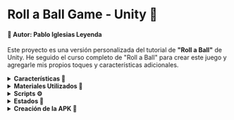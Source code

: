 # Roll a Ball Game - Unity 🏐
#### 👤 Autor: Pablo Iglesias Leyenda

Este proyecto es una versión personalizada del tutorial de **"Roll a Ball"** de Unity.
He seguido el curso completo de "Roll a Ball" para crear este juego y agregarle mis propios toques y características adicionales.

<details>
<summary> <b> Características 📜 </b> </summary>

- **Superficies y Obstáculos**: El juego cuenta con tres superficies diferentes, cada una con obstáculos que dificultan el movimiento. Todo el entorno está diseñado en tonos de rosa para dar un estilo único al juego. También cuenta con un plano invisible bajo el mapa para detectar cuando el jugador se cae y el juego debe terminar.

  ![obstaculos.gif](gifs/obstaculos.gif)

- **Recogida de Monedas**: He añadido monedas por todo el mapa. El jugador debe recoger un número específico de monedas para ganar. El marcador de puntos en la interfaz indica cuántas monedas se han recogido hasta el momento.

  ![monedas.gif](gifs/monedas.gif)

- **Enemigo (Fantasma Rosa)**: Un enemigo en forma de fantasma rosa persigue al jugador. Si el fantasma toca al jugador, se muestra un mensaje en pantalla indicando que se ha perdido la partida.

  ![enemigo.gif](gifs/enemigo.gif)

- He creado un script (*RampTrigger*) que genera un **impulso** cuando el jugador pasa por encima de una rampa. Esto permite al jugador saltar y superar obstáculos.

  ![salto_rampa.gif](gifs/salto_rampa.gif)

- He modificado el script (*PlayerController.cs*) para que el jugador pueda hacer un **salto hacia arriba**, añadiendo así más variedad en los movimientos del juego.

  ![salto_recto.gif](gifs/salto_recto.gif)

- He añadido también efectos visuales por todo el mapa (**lluvia, rayos y fuego**) para hacer que el escenario sea más llamativo y divertido. También he actualizado el cielo y las texturas de las monedas.

  ![efectos.gif](gifs/efectos.gif)

</details>


<details>
<summary> <b> Materiales Utilizados 🎨 </b> </summary>

- Los **modelos y texturas** del entorno, así como el modelo del **fantasma rosa**, fueron descargados desde la **Asset Store de Unity**.

  ![imagen](https://github.com/user-attachments/assets/698fa18b-a6d9-47e6-8d1e-6f8bd6f1a925)

- Se utilizaron **texturas personalizadas** para las superficies y los obstáculos, las cuales se diseñaron con un estilo de color rosa. *Se ven las texturas bug por un error en Unity*

  ![imagen](https://github.com/user-attachments/assets/3d5593bd-9022-4bbc-9496-be5c457ee36b)

- A medida que he ido avanzando con el juego, he ido utilizando más assets, como por ejemplo para las texturas de las **monedas, el cielo, los efectos del mapa**, etc.

  ![assets.png](gifs/assets.png)

</details>

<details>
<summary> <b> Scripts ⚙️ </b> </summary>

## Cámaras
### FirstPersonCamera.cs
Este código implementa una cámara en primera persona y el movimiento:

- **Cámara**: Sigue al jugador con un desplazamiento (offset), rota en función del movimiento del ratón. La rotación vertical está limitada entre -90 y 90 grados para evitar giros excesivos.
- **Movimiento del jugador**: Controlado por las teclas de dirección (*W A S D*), el movimiento se ajusta según la rotación de la cámara. Se aplica al Rigidbody del jugador para interactuar con la física del mapa.

Métodos:

- **LateUpdate()**: Actualiza la rotación de la cámara y la posición relativa al jugador.
- **FixedUpdate()**: Aplica el movimiento del jugador en base a la entrada del teclado y la rotación de la cámara.

![frist_person.gif](gifs/frist_person.gif)

### ThirdPersonController.cs
Este código implementa una cámara en tercera persona que sigue al jugador:

- **Cámara**: Mantiene una distancia constante del jugador usando un desplazamiento (offset).

Métodos:

- **Start()**: Calcula el desplazamiento inicial entre la cámara y el jugador al inicio del juego.
- **LateUpdate()**: Actualiza la posición de la cámara para que siga al jugador, manteniendo el mismo desplazamiento.

![third_person.gif](gifs/third_person.gif)

</details>

<details>
<summary> <b> Estados 🔧 </b> </summary>

### Invulnerabilidad
He añadido un estado de **invulnerabilidad** al jugador que se activa cuando el jugador recoge una moneda. Durante este estado, el jugador es inmune y no puede ser tocado por el fantasma. El estado de invulnerabilidad dura 1 segundo por defecto (aunque se puede modificar) y se indica con un efecto visual de destello y cambio de color.

Para hacer este estado he modificado ***PlayerCOntroller.cs*** para añadir el efecto de invulnerabilidad.

También he añadido un Animator Controller que cambia cada vez que paso sobre una moneda:

![estadosgif.gif](gifs/estadosgif.gif)

Este se encarga de gestionar cuando el jugador coge una moneda y pasa al estado de invulnerabilidad. Y también controla cuando dicho estado se acaba y debe volver al estado normal.

![invulnerable.gif](gifs/invulnerable.gif)
</details>

<details>
<summary> <b> Creación de la APK 📱 </b> </summary>

#### Preparar el Proyecto en Unity para Android

Desde **'Installs'** en Unity Hub selecciono la versión de Unity que
estoy usando e instalo los módulos de Android Build Support, SDK & NDK Tools, y OpenJDK.

#### Configurar el Proyecto para Android
Abro Unity y voy al apartado de Build Settings, ahí selecciono Android,
hago click en Switch Platform y espero a que Unity convierta el proyecto a Android.

![buildsettings.png](gifs/buildsettings.png)

### Ajustar la Configuración del Proyecto
   
En el apartado de Player en Project Settings, he entrado en la pestaña de Android y he configurado los siguientes puntos:
   - Company Name y Product Name (nombre o identificador de la app).
   - Package Name (com.pabloiglesias.rollaball).
   - Minimum API Level: Android 6.0 (API 23) o superior.
   - Target API Level: Automatic (Highest Installed).
   - Cambio en la rotación de la pantalla obligatoria.

### Modificar el código para que los controles funcionen en el teléfono
Modifico el código de PlayerController y añado las siguientes líneas:

```c#
private void FixedUpdate() {
    Vector3 dir = Vector3.zero;
    dir.x = -Input.acceleration.y;
    dir.z = Input.acceleration.x;
    if (dir.sqrMagnitude > 1)
        dir.Normalize();
    
    dir *= Time.deltaTime;
    transform.Translate(dir * speed);
}
```

Esto hará que el juego funcione correctamente en el teléfono.
### Generar la APK

Desde la escena principal voy a Build Settingsy compruebo que la escena principal está en la lista de Scenes In Build.
Una vez comprobado hago click en Build. Selecciono una carpeta donde guardar la APK y espero a que Unity termine de compilar.

![rallaballapk.png](gifs/rallaballapk.png)

### Probar la APK en un Dispositivo Android
Para instalar la APK en el teléfono y poder probarla he seguido los siguientes pasos:

1. Habilitar la Depuración USB en el Dispositivo.
2. Activar las Opciones de Desarrollador.
3. Conectar el móvil al ordenador con un cable USB.
4. Copiar la APK generada en el dispositivo.

### Crear Release en GitHub
Una vez acabada la APK y comprobado su correcto funcionamiento, la subo a GitHub y creo un Release siguiendo los siguientes pasos:

1. Click en **'Releases'** y después en **'Draft a new release'**.
2. Completo los detalles necesarios (versión, nombre, descripción).
3. Arrastro la APK al área de Attach binaries.
4. Finalmente publico la release.

</details>